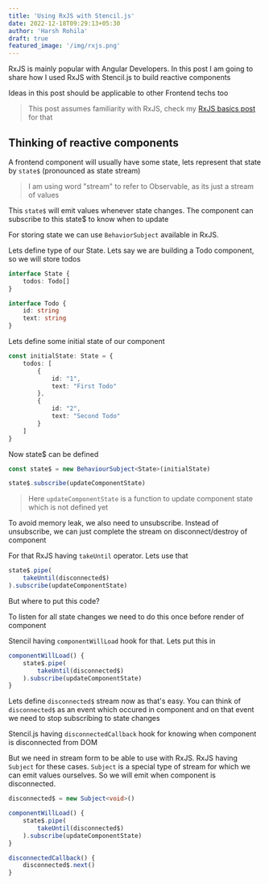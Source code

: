 ```yaml
---
title: 'Using RxJS with Stencil.js'
date: 2022-12-18T09:29:13+05:30
author: 'Harsh Rohila'
draft: true
featured_image: '/img/rxjs.png'
---
```


RxJS is mainly popular with Angular Developers. In this post I am going to share how I used RxJS with Stencil.js to build reactive components

Ideas in this post should be applicable to other Frontend techs too

> This post assumes familiarity with RxJS, check my [RxJS basics post](/posts/rxjs-basics) for that

## Thinking of reactive components

A frontend component will usually have some state,
lets represent that state by `state$` (pronounced as state stream)

> I am using word "stream" to refer to Observable, as its just a stream of values

This `state$` will emit values whenever state changes.
The component can subscribe to this state$ to know when to update

For storing state we can use `BehaviorSubject` available in RxJS. 

Lets define type of our State. Lets say we are building a Todo component, so we will store todos

```ts
interface State {
	todos: Todo[]
}

interface Todo {
	id: string
	text: string
}
```

Lets define some initial state of our component

```ts
const initialState: State = {
	todos: [
		{
			id: "1",
			text: "First Todo"
		},
		{
			id: "2",
			text: "Second Todo"
		}
	]
}
```

Now state$ can be defined
```ts
const state$ = new BehaviourSubject<State>(initialState)
```

```ts
state$.subscribe(updateComponentState)
```
> Here `updateComponentState` is a function to update component state which is not defined yet

To avoid memory leak, we also need to unsubscribe. Instead of unsubscribe, we can just complete the stream on disconnect/destroy of component

For that RxJS having `takeUntil` operator. Lets use that

```ts
state$.pipe(
	takeUntil(disconnected$)
).subscribe(updateComponentState)
```

But where to put this code?

To listen for all state changes we need to do this once before render of component

Stencil having `componentWillLoad` hook for that. Lets put this in

```ts
componentWillLoad() {
	state$.pipe(
		takeUntil(disconnected$)
	).subscribe(updateComponentState)
}
```

Lets define `disconnected$` stream now as that's easy. You can think of `disconnected$` as an event which occured in component and on that event we need to stop subscribing to state changes

Stencil.js having `disconnectedCallback` hook for knowing when component is disconnected from DOM

But we need in stream form to be able to use with RxJS.
RxJS having `Subject` for these cases. `Subject` is a special type of stream for which we can emit values ourselves. So we will emit when component is disconnected.

```ts
disconnected$ = new Subject<void>()

componentWillLoad() {
	state$.pipe(
		takeUntil(disconnected$)
	).subscribe(updateComponentState)
}

disconnectedCallback() {
	disconnected$.next()
}
```
